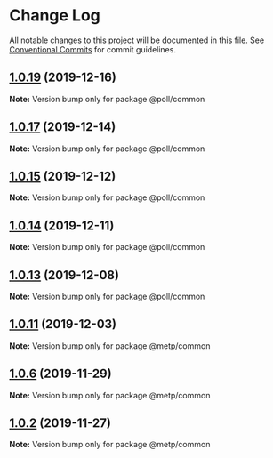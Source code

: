 # Change Log

All notable changes to this project will be documented in this file.
See [Conventional Commits](https://conventionalcommits.org) for commit guidelines.

## [1.0.19](https://github.com/kristiyan-ASW-G-08/typescript-meetup-clone/compare/v1.0.18...v1.0.19) (2019-12-16)

**Note:** Version bump only for package @poll/common





## [1.0.17](https://github.com/kristiyan-ASW-G-08/typescript-meetup-clone/compare/v1.0.16...v1.0.17) (2019-12-14)

**Note:** Version bump only for package @poll/common





## [1.0.15](https://github.com/kristiyan-ASW-G-08/typescript-meetup-clone/compare/v1.0.14...v1.0.15) (2019-12-12)

**Note:** Version bump only for package @poll/common





## [1.0.14](https://github.com/kristiyan-ASW-G-08/typescript-meetup-clone/compare/v1.0.13...v1.0.14) (2019-12-11)

**Note:** Version bump only for package @poll/common





## [1.0.13](https://github.com/kristiyan-ASW-G-08/typescript-meetup-clone/compare/v1.0.12...v1.0.13) (2019-12-08)

**Note:** Version bump only for package @poll/common





## [1.0.11](https://github.com/kristiyan-ASW-G-08/typescript-meetup-clone/compare/v1.0.10...v1.0.11) (2019-12-03)

**Note:** Version bump only for package @metp/common





## [1.0.6](https://github.com/kristiyan-ASW-G-08/typescript-meetup-clone/compare/v1.0.5...v1.0.6) (2019-11-29)

**Note:** Version bump only for package @metp/common





## [1.0.2](https://github.com/kristiyan-ASW-G-08/typescript-meetup-clone/compare/v1.0.1...v1.0.2) (2019-11-27)

**Note:** Version bump only for package @metp/common
